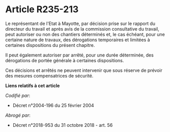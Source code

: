 # Article R235-213

Le représentant de l'Etat à Mayotte, par décision prise sur le rapport du directeur du travail et après avis de la commission
consultative du travail, peut autoriser ou non des chantiers déterminés et, le cas échéant, pour une certaine nature de
travaux, des dérogations temporaires et limitées à certaines dispositions du présent chapitre.

Il peut également autoriser par arrêté, pour une durée déterminée, des dérogations de portée générale à certaines
dispositions.

Ces décisions et arrêtés ne peuvent intervenir que sous réserve de prévoir des mesures compensatrices de sécurité.

**Liens relatifs à cet article**

_Codifié par_:

  - Décret n°2004-196 du 25 février 2004

_Abrogé par_:

  - Décret n°2018-953 du 31 octobre 2018 - art. 56
